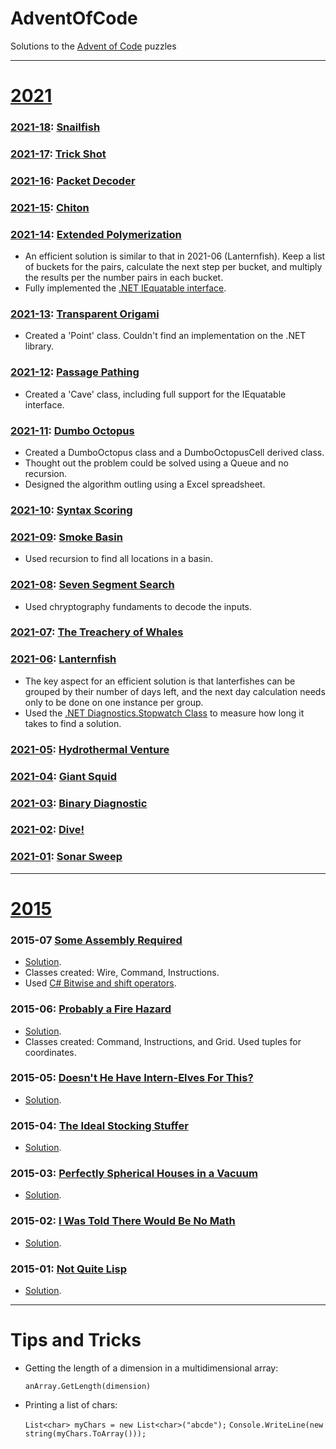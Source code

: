 # AdventOfCode
Solutions to the [Advent of Code](https://adventofcode.com/) puzzles

---
# [2021](https://adventofcode.com/2021)

### [2021-18](https://github.com/HashTag42/AdventOfCode/tree/main/2021/2021-18): [Snailfish](https://adventofcode.com/2021/day/18)


### [2021-17](https://github.com/HashTag42/AdventOfCode/tree/main/2021/2021-17): [Trick Shot](https://adventofcode.com/2021/day/17)


### [2021-16](https://github.com/HashTag42/AdventOfCode/tree/main/2021/2021-16): [Packet Decoder](https://adventofcode.com/2021/day/16)


### [2021-15](https://github.com/HashTag42/AdventOfCode/tree/main/2021/2021-15): [Chiton](https://adventofcode.com/2021/day/15)


### [2021-14](https://github.com/HashTag42/AdventOfCode/tree/main/2021/2021-13): [Extended Polymerization](https://adventofcode.com/2021/day/14)

* An efficient solution is similar to that in 2021-06 (Lanternfish). Keep a list of buckets for the pairs, calculate the next step per bucket, and multiply the results per the number pairs in each bucket.
* Fully implemented the [.NET IEquatable interface](https://docs.microsoft.com/en-us/dotnet/api/system.iequatable-1.equals).


### [2021-13](https://github.com/HashTag42/AdventOfCode/tree/main/2021/2021-13): [Transparent Origami](https://adventofcode.com/2021/day/13)

* Created a 'Point' class. Couldn't find an implementation on the .NET library.

### [2021-12](https://github.com/HashTag42/AdventOfCode/tree/main/2021/2021-12): [Passage Pathing](https://adventofcode.com/2021/day/12)

* Created a 'Cave' class, including full support for the IEquatable interface.

### [2021-11](https://github.com/HashTag42/AdventOfCode/tree/main/2021/2021-11): [Dumbo Octopus](https://adventofcode.com/2021/day/11)

* Created a DumboOctopus class and a DumboOctopusCell derived class.
* Thought out the problem could be solved using a Queue and no recursion.
* Designed the algorithm outling using a Excel spreadsheet.

### [2021-10](https://github.com/HashTag42/AdventOfCode/tree/main/2021/2021-10): [Syntax Scoring](https://adventofcode.com/2021/day/10)

### [2021-09](https://github.com/HashTag42/AdventOfCode/tree/main/2021/2021-09): [Smoke Basin](https://adventofcode.com/2021/day/9)

* Used recursion to find all locations in a basin.

### [2021-08](https://github.com/HashTag42/AdventOfCode/tree/main/2021/2021-08): [Seven Segment Search](https://adventofcode.com/2021/day/8)
* Used chryptography fundaments to decode the inputs.

### [2021-07](https://github.com/HashTag42/AdventOfCode/tree/main/2021/2021-07): [The Treachery of Whales](https://adventofcode.com/2021/day/7)

### [2021-06](https://github.com/HashTag42/AdventOfCode/tree/main/2021/2021-06): [Lanternfish](https://adventofcode.com/2021/day/6)

* The key aspect for an efficient solution is that lanterfishes can be grouped by their number of days left, and the next day calculation needs only to be done on one instance per group.
* Used the [.NET Diagnostics.Stopwatch Class](https://docs.microsoft.com/en-us/dotnet/api/system.diagnostics.stopwatch) to measure how long it takes to find a solution.

### [2021-05](https://github.com/HashTag42/AdventOfCode/tree/main/2021/2021-05): [Hydrothermal Venture](https://adventofcode.com/2021/day/5)

### [2021-04](https://github.com/HashTag42/AdventOfCode/tree/main/2021/2021-04): [Giant Squid](https://adventofcode.com/2021/day/4)

### [2021-03](https://github.com/HashTag42/AdventOfCode/tree/main/2021/2021-03): [Binary Diagnostic](https://adventofcode.com/2021/day/3)

### [2021-02](https://github.com/HashTag42/AdventOfCode/tree/main/2021/2021-02): [Dive!](https://adventofcode.com/2021/day/2)

### [2021-01](https://github.com/HashTag42/AdventOfCode/tree/main/2021/2021-01): [ Sonar Sweep](https://adventofcode.com/2021/day/1)
---

# [2015](https://adventofcode.com/2015)

### 2015-07 [Some Assembly Required](https://adventofcode.com/2015/day/7)

* [Solution](https://github.com/HashTag42/AdventOfCode/tree/main/2015/2015-07).
* Classes created: Wire, Command, Instructions.
* Used [C# Bitwise and shift operators](https://docs.microsoft.com/en-us/dotnet/csharp/language-reference/operators/bitwise-and-shift-operators).

### 2015-06: [Probably a Fire Hazard](https://adventofcode.com/2015/day/6)

* [Solution](https://github.com/HashTag42/AdventOfCode/tree/main/2015/2015-06).
* Classes created: Command, Instructions, and Grid. Used tuples for coordinates.

### 2015-05: [Doesn't He Have Intern-Elves For This?](https://adventofcode.com/2015/day/5)

* [Solution](https://github.com/HashTag42/AdventOfCode/tree/main/2015/2015-05).

### 2015-04: [The Ideal Stocking Stuffer](https://adventofcode.com/2015/day/4)

* [Solution](https://github.com/HashTag42/AdventOfCode/tree/main/2015/2015-04).

### 2015-03: [Perfectly Spherical Houses in a Vacuum](https://adventofcode.com/2015/day/3)

* [Solution](https://github.com/HashTag42/AdventOfCode/tree/main/2015/2015-03).

### 2015-02: [I Was Told There Would Be No Math](https://adventofcode.com/2015/day/2)

* [Solution](https://github.com/HashTag42/AdventOfCode/tree/main/2015/2015-02).

### 2015-01: [Not Quite Lisp](https://adventofcode.com/2015/day/1)

* [Solution](https://github.com/HashTag42/AdventOfCode/tree/main/2015/2015-01).

___

# Tips and Tricks

* Getting the length of a dimension in a multidimensional array:

  `anArray.GetLength(dimension)`

* Printing a list of chars:

  `List<char> myChars = new List<char>("abcde");`
  `Console.WriteLine(new string(myChars.ToArray()));`
